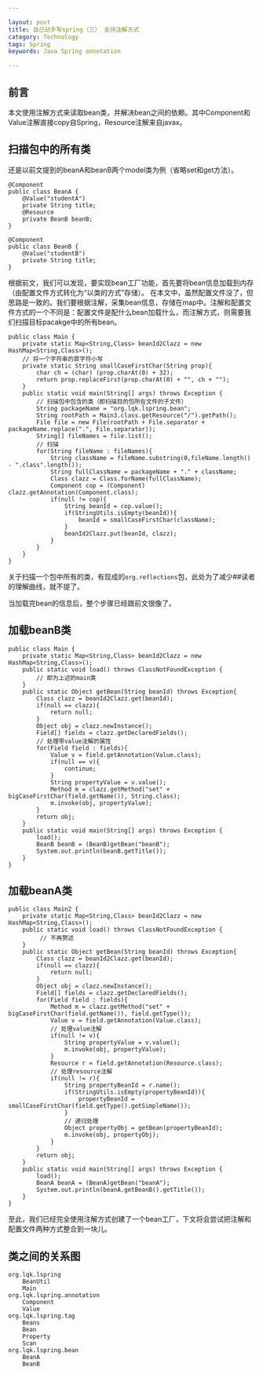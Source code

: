 ```yaml
---

layout: post
title: 自己动手写spring（三） 支持注解方式
category: Technology
tags: Spring
keywords: Java Spring annotation

---
```


## 前言

本文使用注解方式来读取bean类，并解决bean之间的依赖。其中Component和Value注解直接copy自Spring，Resource注解来自javax。

## 扫描包中的所有类

还是以前文提到的beanA和beanB两个model类为例（省略set和get方法）。

    @Component
    public class BeanA {
    	@Value("studentA")
    	private String title;
    	@Resource
    	private BeanB beanB;
    }
    
    @Component
    public class BeanB {
    	@Value("studentB")
    	private String title;    	
    }

根据前文，我们可以发现，要实现bean工厂功能，首先要将bean信息加载到内存（由配置文件方式转化为“以类的方式”存储）。
在本文中，虽然配置文件没了，但思路是一致的。我们要根据注解，采集bean信息，存储在map中。注解和配置文件方式的一个不同是：配置文件是配什么bean加载什么，而注解方式，则需要我们扫描目标pacakge中的所有bean。


    public class Main {
    	private static Map<String,Class> beanId2Clazz = new HashMap<String,Class>();
    	// 将一个字符串的首字符小写
    	private static String smallCaseFirstChar(String prop){
    		char ch = (char) (prop.charAt(0) + 32);
    		return prop.replaceFirst(prop.charAt(0) + "", ch + "");
    	}
    	public static void main(String[] args) throws Exception {
    		// 扫描包中包含的类（即扫描目的包所在文件的子文件）
    		String packageName = "org.lqk.lspring.bean";
    		String rootPath = Main3.class.getResource("/").getPath();
    		File file = new File(rootPath + File.separator +  packageName.replace(".", File.separator));
    		String[] fileNames = file.list();
    		// 扫描
    		for(String fileName : fileNames){
    			String className = fileName.substring(0,fileName.length() - ".class".length());
    			String fullClassName = packageName + "." + className;
    			Class clazz = Class.forName(fullClassName);
    			Component cop = (Component) clazz.getAnnotation(Component.class);
    			if(null != cop){
    				String beanId = cop.value();
    				if(StringUtils.isEmpty(beanId)){
    					beanId = smallCaseFirstChar(className);
    				}
    				beanId2Clazz.put(beanId, clazz);
    			}
    		}
    	}
    }
    
关于扫描一个包中所有的类，有现成的`org.reflections`包，此处为了减少##读者的理解曲线，就不提了。

当加载完bean的信息后，整个步骤已经跟前文很像了。


## 加载beanB类

    public class Main {
    	private static Map<String,Class> beanId2Clazz = new HashMap<String,Class>();
    	public static void load() throws ClassNotFoundException {
    	    // 即为上述的main类
    	}
    	public static Object getBean(String beanId) throws Exception{
    		Class clazz = beanId2Clazz.get(beanId);
    		if(null == clazz){
    			return null;
    		}
    		Object obj = clazz.newInstance();
    		Field[] fields = clazz.getDeclaredFields();
    		// 处理带value注解的属性
    		for(Field field : fields){
    			Value v = field.getAnnotation(Value.class);
    			if(null == v){
    				continue;
    			}
    			String propertyValue = v.value();
    			Method m = clazz.getMethod("set" + bigCaseFirstChar(field.getName()), String.class);
    			m.invoke(obj, propertyValue);
    		}
    		return obj;
    	}
    	public static void main(String[] args) throws Exception {
    		load();
    		BeanB beanB = (BeanB)getBean("beanB");
    		System.out.println(beanB.getTitle());
    	}
    }
    
## 加载beanA类

    public class Main2 {
    	private static Map<String,Class> beanId2Clazz = new HashMap<String,Class>();
    	public static void load() throws ClassNotFoundException {
             // 不再赘述
    	}
    	public static Object getBean(String beanId) throws Exception{
    		Class clazz = beanId2Clazz.get(beanId);
    		if(null == clazz){
    			return null;
    		}
    		Object obj = clazz.newInstance();
    		Field[] fields = clazz.getDeclaredFields();
    		for(Field field : fields){
    			Method m = clazz.getMethod("set" + bigCaseFirstChar(field.getName()), field.getType());
    			Value v = field.getAnnotation(Value.class);
    			// 处理value注解
    			if(null != v){
    				String propertyValue = v.value();
    				m.invoke(obj, propertyValue);
    			}
    			Resource r = field.getAnnotation(Resource.class);
    			// 处理resource注解
    			if(null != r){
    				String propertyBeanId = r.name();
    				if(StringUtils.isEmpty(propertyBeanId)){
    					propertyBeanId = smallCaseFirstChar(field.getType().getSimpleName());
    				}
    				// 递归处理
    				Object propertyObj = getBean(propertyBeanId);
    				m.invoke(obj, propertyObj);
    			}
    		}
    		return obj;
    	}
    	public static void main(String[] args) throws Exception {
    		load();
    		BeanA beanA = (BeanA)getBean("beanA");
    		System.out.println(beanA.getBeanB().getTitle());
    	}
    }

至此，我们已经完全使用注解方式创建了一个bean工厂，下文将会尝试把注解和配置文件两种方式整合到一块儿。

## 类之间的关系图

    org.lqk.lspring
        BeanUtil
        Main
    org.lqk.lspring.annotation
        Component
        Value
    org.lqk.lspring.tag
        Beans
        Bean
        Property
        Scan
    org.lqk.lspring.bean
        BeanA
        BeanB